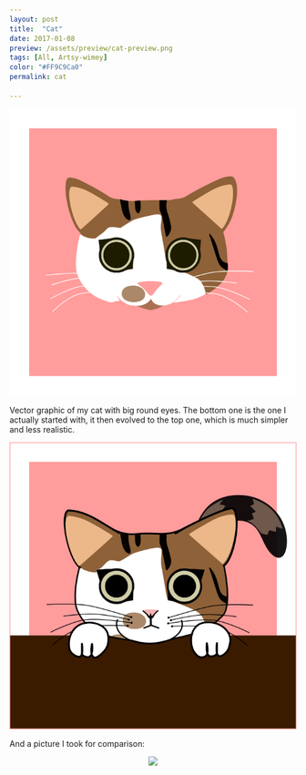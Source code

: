 ```yaml
---
layout: post
title:  "Cat"
date: 2017-01-08
preview: /assets/preview/cat-preview.png
tags: [All, Artsy-wimey]
color: "#FF9C9Ca0"
permalink: cat

---
```


<p align="center">
  <img src="/assets/cat.png"/>
</p>

Vector graphic of my cat with big round eyes. The bottom one is the one I actually started with, it then evolved to the top one, which is much simpler and less realistic. 

<p align="center">
    <img src="/assets/cat_by_the_window.png"/>
</p>

And a picture I took for comparison:
<p align="center">
    <img src="/assets/cat_photo.JPG"/>
</p>
